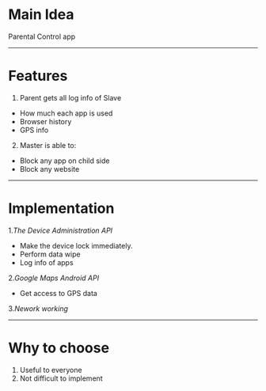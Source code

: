 # Main Idea

Parental Control app

---

# Features

1. Parent gets all log info of Slave  
 * How much each app is used
 * Browser history
 * GPS info
2. Master is able to:  
 * Block any app on child side
 * Block any website   
---

# Implementation  

1._The Device Administration API_
 * Make the device lock immediately.
 * Perform data wipe  
 * Log info of apps  
 
2._Google Maps Android API_  
 * Get access to GPS data

3._Nework working_  
 
---
# Why to choose

1. Useful to everyone
2. Not difficult to implement
